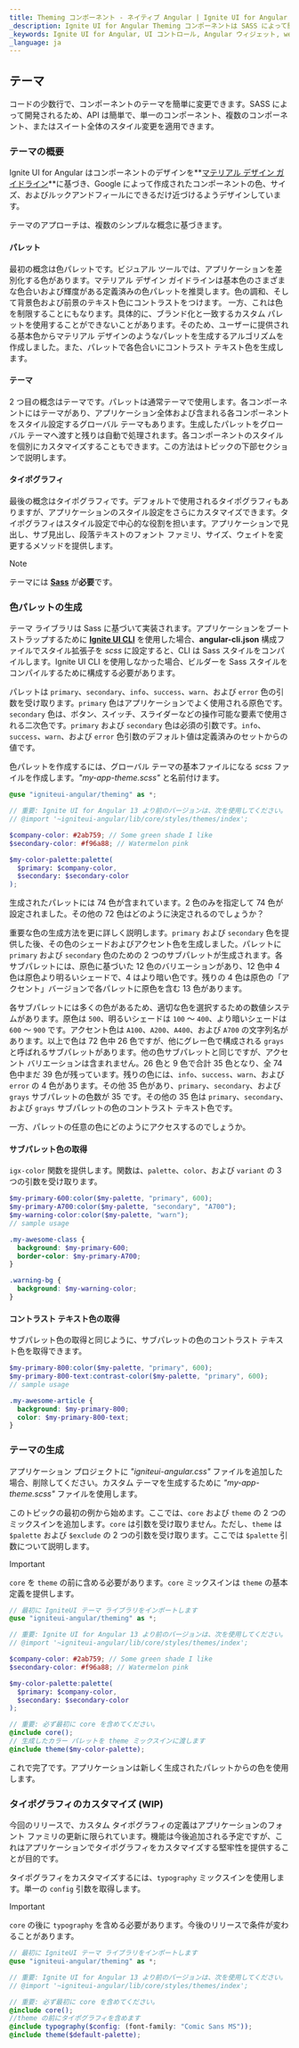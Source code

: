 ```yaml
---
title: Theming コンポーネント - ネイティブ Angular | Ignite UI for Angular
_description: Ignite UI for Angular Theming コンポーネントは SASS によって開発されます。API は簡単で、単一のコンポーネント、複数のコンポーネント、またはスイート全体のスタイル変更を適用できます。
_keywords: Ignite UI for Angular, UI コントロール, Angular ウィジェット, web ウィジェット, UI ウィジェット, Angular, ネイティブ Angular コンポーネント スィート, ネイティブ Angular コントロール, ネイティブ Angular コンポーネント ライブラリ, ネイティブ Angular コンポーネント, Angular Theming コンポーネント, Angular Theming
_language: ja
---
```


## テーマ

コードの少数行で、コンポーネントのテーマを簡単に変更できます。SASS によって開発されるため、API は簡単で、単一のコンポーネント、複数のコンポーネント、またはスイート全体のスタイル変更を適用できます。

### テーマの概要

Ignite UI for Angular はコンポーネントのデザインを**<a href="https://material.io/guidelines/material-design/introduction.html" target="_blank">マテリアル デザイン ガイドライン</a>**に基づき、Google によって作成されたコンポーネントの色、サイズ、およびルックアンドフィールにできるだけ近づけるようデザインしています。

テーマのアプローチは、複数のシンプルな概念に基づきます。

#### パレット

最初の概念は色パレットです。ビジュアル ツールでは、アプリケーションを差別化する色があります。マテリアル デザイン ガイドラインは基本色のさまざまな色合いおよび輝度がある定義済みの色パレットを推奨します。色の調和、そして背景色および前景のテキスト色にコントラストをつけます。 一方、これは色を制限することにもなります。具体的に、ブランド化と一致するカスタム パレットを使用することができないことがあります。そのため、ユーザーに提供される基本色からマテリアル デザインのようなパレットを生成するアルゴリズムを作成しました。また、パレットで各色合いにコントラスト テキスト色を生成します。

#### テーマ

2 つ目の概念はテーマです。パレットは通常テーマで使用します。各コンポーネントにはテーマがあり、アプリケーション全体および含まれる各コンポーネントをスタイル設定するグローバル テーマもあります。生成したパレットをグローバル テーマへ渡すと残りは自動で処理されます。各コンポーネントのスタイルを個別にカスタマイズすることもできます。この方法はトピックの下部セクションで説明します。

#### タイポグラフィ

最後の概念はタイポグラフィです。デフォルトで使用されるタイポグラフィもありますが、アプリケーションのスタイル設定をさらにカスタマイズできます。タイポグラフィはスタイル設定で中心的な役割を担います。アプリケーションで見出し、サブ見出し、段落テキストのフォント ファミリ、サイズ、ウェイトを変更するメソッドを提供します。

> [!NOTE]
> テーマには [**Sass**](https://github.com/sass/node-sass) が**必要**です。

### 色パレットの生成

テーマ ライブラリは Sass に基づいて実装されます。アプリケーションをブートストラップするために **<a href="https://github.com/IgniteUI/igniteui-cli" target="_blank">Ignite UI CLI</a>** を使用した場合、**angular-cli.json** 構成ファイルでスタイル拡張子を _scss_ に設定すると、CLI は Sass スタイルをコンパイルします。Ignite UI CLI を使用しなかった場合、ビルダーを Sass スタイルをコンパイルするために構成する必要があります。

パレットは `primary`、`secondary`、`info`、`success`、`warn`、および `error` 色の引数を受け取ります。`primary` 色はアプリケーションでよく使用される原色です。`secondary` 色は、ボタン、スイッチ、スライダーなどの操作可能な要素で使用される二次色です。`primary` および `secondary` 色は必須の引数です。`info`、`success`、`warn`、および `error` 色引数のデフォルト値は定義済みのセットからの値です。

色パレットを作成するには、グローバル テーマの基本ファイルになる _scss_ ファイルを作成します。_"my-app-theme.scss"_ と名前付けます。

```scss
@use "igniteui-angular/theming" as *;

// 重要: Ignite UI for Angular 13 より前のバージョンは、次を使用してください。
// @import '~igniteui-angular/lib/core/styles/themes/index';

$company-color: #2ab759; // Some green shade I like
$secondary-color: #f96a88; // Watermelon pink

$my-color-palette:palette(
  $primary: $company-color,
  $secondary: $secondary-color
);
```

生成されたパレットには 74 色が含まれています。2 色のみを指定して 74 色が設定されました。その他の 72 色はどのように決定されるのでしょうか？

重要な色の生成方法を更に詳しく説明します。`primary` および `secondary` 色を提供した後、その色のシェードおよびアクセント色を生成しました。パレットに `primary` および `secondary` 色のための 2 つのサブパレットが生成されます。各サブパレットには、原色に基づいた 12 色のバリエーションがあり、12 色中 4 色は原色より明るいシェードで、4 はより暗い色です。残りの 4 色は原色の「アクセント」バージョンで各パレットに原色を含む 13 色があります。

各サブパレットには多くの色があるため、適切な色を選択するための数値システムがあります。原色は `500`、明るいシェードは `100` ～ `400`、より暗いシェードは `600` ～ `900` です。アクセント色は `A100`、`A200`、`A400`、および `A700` の文字列名があります。以上で色は 72 色中 26 色ですが、他にグレー色で構成される `grays` と呼ばれるサブパレットがあります。他の色サブパレットと同じですが、アクセント バリエーションは含まれません。26 色と 9 色で合計 35 色となり、全 74 色中まだ 39 色が残っています。残りの色には、`info`、`success`、`warn`、および `error` の 4 色があります。その他 35 色があり、`primary`、`secondary`、および `grays` サブパレットの色数が 35 です。その他の 35 色は `primary`、`secondary`、および `grays` サブパレットの色のコントラスト テキスト色です。

一方、パレットの任意の色にどのようにアクセスするのでしょうか。

<div class="divider"></div>

#### サブパレット色の取得

`igx-color` 関数を提供します。関数は、`palette`、`color`、および `variant` の 3 つの引数を受け取ります。

```scss
$my-primary-600:color($my-palette, "primary", 600);
$my-primary-A700:color($my-palette, "secondary", "A700");
$my-warning-color:color($my-palette, "warn");
// sample usage

.my-awesome-class {
  background: $my-primary-600;
  border-color: $my-primary-A700;
}

.warning-bg {
  background: $my-warning-color;
}
```

<div class="divider"></div>

#### コントラスト テキスト色の取得

サブパレット色の取得と同じように、サブパレットの色のコントラスト テキスト色を取得できます。

```scss
$my-primary-800:color($my-palette, "primary", 600);
$my-primary-800-text:contrast-color($my-palette, "primary", 600);
// sample usage

.my-awesome-article {
  background: $my-primary-800;
  color: $my-primary-800-text;
}
```

### テーマの生成

アプリケーション プロジェクトに _"igniteui-angular.css"_ ファイルを追加した場合、削除してください。カスタム テーマを生成するために _"my-app-theme.scss"_ ファイルを使用します。

このトピックの最初の例から始めます。ここでは、`core` および `theme` の 2 つのミックスインを追加します。`core` は引数を受け取りません。ただし、`theme` は `$palette` および `$exclude` の 2 つの引数を受け取ります。ここでは `$palette` 引数について説明します。

> [!IMPORTANT]
> `core` を `theme` の前に含める必要があります。`core` ミックスインは `theme` の基本定義を提供します。

```scss
// 最初に IgniteUI テーマ ライブラリをインポートします
@use "igniteui-angular/theming" as *;

// 重要: Ignite UI for Angular 13 より前のバージョンは、次を使用してください。
// @import '~igniteui-angular/lib/core/styles/themes/index';

$company-color: #2ab759; // Some green shade I like
$secondary-color: #f96a88; // Watermelon pink

$my-color-palette:palette(
  $primary: $company-color,
  $secondary: $secondary-color
);

// 重要: 必ず最初に core を含めてください。
@include core();
// 生成したカラー パレットを theme ミックスインに渡します
@include theme($my-color-palette);
```

これで完了です。アプリケーションは新しく生成されたパレットからの色を使用します。

<div class="divider"></div>

### タイポグラフィのカスタマイズ (WIP)

今回のリリースで、カスタム タイポグラフィの定義はアプリケーションのフォント ファミリの更新に限られています。機能は今後追加される予定ですが、これはアプリケーションでタイポグラフィをカスタマイズする堅牢性を提供することが目的です。

タイポグラフィをカスタマイズするには、`typography` ミックスインを使用します。単一の `config` 引数を取得します。

> [!IMPORTANT]
> `core` の後に `typography` を含める必要があります。今後のリリースで条件が変わることがあります。

```scss
// 最初に IgniteUI テーマ ライブラリをインポートします
@use "igniteui-angular/theming" as *;

// 重要: Ignite UI for Angular 13 より前のバージョンは、次を使用してください。
// @import '~igniteui-angular/lib/core/styles/themes/index';

// 重要: 必ず最初に core を含めてください。
@include core();
//theme の前にタイポグラフィを含めます
@include typography($config: (font-family: "Comic Sans MS"));
@include theme($default-palette);
```
